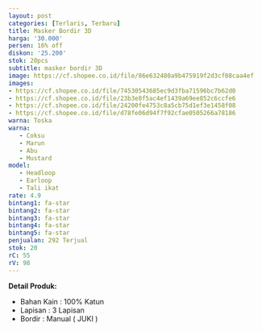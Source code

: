 ```yaml
---
layout: post
categories: [Terlaris, Terbaru]
title: Masker Bordir 3D
harga: '30.000'
persen: 16% off
diskon: '25.200'
stok: 20pcs
subtitle: masker bordir 3D
image: https://cf.shopee.co.id/file/86e632480a9b475919f2d3cf08caa4ef
images:
- https://cf.shopee.co.id/file/74530543685ec9d3fba71596bc7b62d0
- https://cf.shopee.co.id/file/23b3e8f5ac4ef1439a69ee852c6ccfe6
- https://cf.shopee.co.id/file/24200fe4753c8a5cb75d1ef3e1458f08
- https://cf.shopee.co.id/file/d78fe06d94f7f92cfae0505266a78186
warna: Toska
warna:
   - Coksu
   - Marun
   - Abu
   - Mustard
model:
   - Headloop
   - Earloop
   - Tali ikat
rate: 4.9
bintang1: fa-star
bintang2: fa-star
bintang3: fa-star
bintang4: fa-star
bintang5: fa-star
penjualan: 292 Terjual
stok: 20
rC: 55
rV: 98
---
```



<b>Detail Produk:</b>
<ul>
<li>Bahan Kain : 100% Katun</li>
<li>Lapisan : 3 Lapisan</li>
<li>Bordir : Manual ( JUKI )</li>
</ul>
